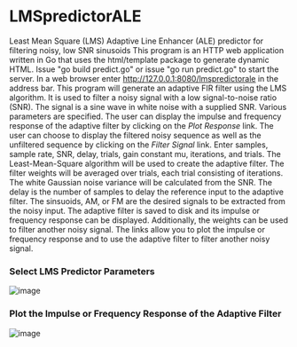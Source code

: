 # LMSpredictorALE
Least Mean Square (LMS) Adaptive Line Enhancer (ALE) predictor for filtering noisy, low SNR sinusoids
This program is an HTTP web application written in Go that uses the html/template package to generate dynamic HTML.  Issue "go build predict.go" or issue "go run predict.go" to start the server. In a web browser enter http://127.0.0.1:8080/lmspredictorale in the address bar. This program will generate an adaptive FIR filter using the LMS algorithm.  It is used to filter a noisy signal with a low signal-to-noise ratio (SNR).  The signal is a sine wave in white noise with a supplied SNR.  Various parameters are specified.  The user can display the impulse and frequency response of the adaptive filter by clicking on the <i>Plot Response</i> link. The user can choose to display the filtered noisy sequence as well as the unfiltered sequence by clicking on the <i>Filter Signal</i> link.  Enter samples, sample rate, SNR, delay, trials, gain constant mu, iterations, and trials. The Least-Mean-Square algorithm will be used to create the adaptive filter. The filter weights will be averaged over trials, each trial consisting of iterations. The white Gaussian noise variance will be calculated from the SNR. The delay is the number of samples to delay the reference input to the adaptive filter. The sinsuoids, AM, or FM are the desired signals to be extracted from the noisy input. The adaptive filter is saved to disk and its impulse or frequency response can be displayed. Additionally, the weights can be used to filter another noisy signal. The links allow you to plot the impulse or frequency response and to use the adaptive filter to filter another noisy signal.
<h3>Select LMS Predictor Parameters</h3>

![image](https://github.com/thomasteplick/LMSpredictorALE/assets/117768679/7e56216c-3ce1-4aa3-898f-c4daf1e4ce85)

<h3>Plot the Impulse or Frequency Response of the Adaptive Filter</h3>

![image](https://github.com/thomasteplick/LMSpredictorALE/assets/117768679/eeb6f6d1-dc90-4786-acb3-abb17314965c)
